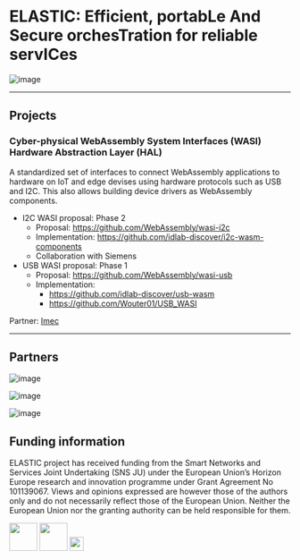 # ELASTIC: Efficient, portabLe And Secure orchesTration for reliable servICes

![image](https://github.com/user-attachments/assets/9f084806-571c-46c9-9dbf-b9b9cb05b20c)

---

## Projects

### Cyber-physical WebAssembly System Interfaces (WASI) Hardware Abstraction Layer (HAL)

A standardized set of interfaces to connect WebAssembly applications to hardware on IoT and edge devises using hardware protocols such as USB and I2C. This also allows building device drivers as WebAssembly components.

* I2C WASI proposal: Phase 2
  * Proposal: https://github.com/WebAssembly/wasi-i2c
  * Implementation: https://github.com/idlab-discover/i2c-wasm-components
  * Collaboration with Siemens
* USB WASI proposal: Phase 1
  * Proposal: https://github.com/WebAssembly/wasi-usb
  * Implementation:
    * https://github.com/idlab-discover/usb-wasm
    * https://github.com/Wouter01/USB_WASI

Partner: [Imec](https://www.imec.be)

---

## Partners

![image](https://github.com/user-attachments/assets/a0ab65c5-48ca-4be6-bad3-6666603c93b7)

![image](https://github.com/user-attachments/assets/0effe2ee-5ce9-47e3-bed6-90bb631b271f)

![image](https://github.com/user-attachments/assets/63f847b5-2b7a-465b-a459-b642ccfbdcf9)


## Funding information

ELASTIC project has received funding from the Smart Networks and Services Joint Undertaking (SNS JU) under the European Union’s Horizon Europe research and innovation programme under Grant Agreement No 101139067. Views and opinions expressed are however those of the authors only and do not necessarily reflect those of the European Union. Neither the European Union nor the granting authority can be held responsible for them.

<img src="https://github.com/user-attachments/assets/e0a71423-65a3-421a-91a2-0b13cfb8b11f" height="50">

<img src="https://github.com/user-attachments/assets/c1b19cf1-c936-433e-a354-919a08801476" height="50">

<img src="https://github.com/user-attachments/assets/b110aa75-4438-4388-a6a0-8d4b0d76e421" height="25">
